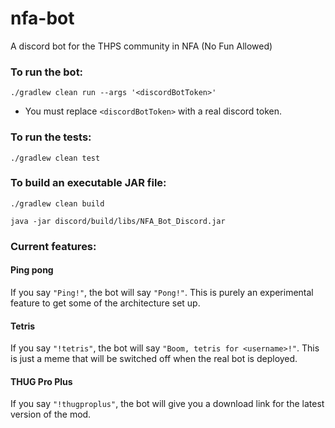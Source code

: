 # nfa-bot

A discord bot for the THPS community in NFA (No Fun Allowed)

### To run the bot:

```
./gradlew clean run --args '<discordBotToken>'
```

* You must replace `<discordBotToken>` with a real discord token.

### To run the tests:

```
./gradlew clean test
```

### To build an executable JAR file:

```
./gradlew clean build
```

```
java -jar discord/build/libs/NFA_Bot_Discord.jar
```

### Current features:

#### Ping pong

If you say `"Ping!"`, the bot will say `"Pong!"`. This is purely an experimental feature to get some of the architecture set up.

#### Tetris

If you say `"!tetris"`, the bot will say `"Boom, tetris for <username>!"`. This is just a meme that will be switched off when the real bot is deployed.

#### THUG Pro Plus

If you say `"!thugproplus"`, the bot will give you a download link for the latest version of the mod.
